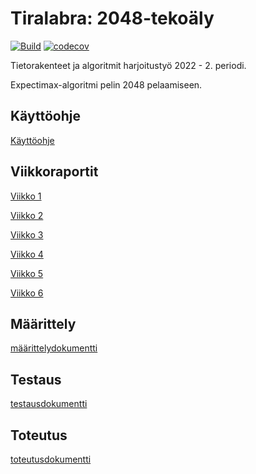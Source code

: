 # Tiralabra: 2048-tekoäly

[![Build](https://github.com/Jokauppi/tiralabra/actions/workflows/build.yml/badge.svg)](https://github.com/Jokauppi/tiralabra/actions/workflows/build.yml)
[![codecov](https://codecov.io/gh/Jokauppi/tiralabra/branch/main/graph/badge.svg?token=0C7FDQGO47)](https://codecov.io/gh/Jokauppi/tiralabra)

Tietorakenteet ja algoritmit harjoitustyö 2022 - 2. periodi.

Expectimax-algoritmi pelin 2048 pelaamiseen.

## Käyttöohje

[Käyttöohje](dokumentaatio/käyttöohje.md)

## Viikkoraportit

[Viikko 1](dokumentaatio/viikkoraportit/viikkoraportti-1.md)

[Viikko 2](dokumentaatio/viikkoraportit/viikkoraportti-2.md)

[Viikko 3](dokumentaatio/viikkoraportit/viikkoraportti-3.md)

[Viikko 4](dokumentaatio/viikkoraportit/viikkoraportti-4.md)

[Viikko 5](dokumentaatio/viikkoraportit/viikkoraportti-5.md)

[Viikko 6](dokumentaatio/viikkoraportit/viikkoraportti-6.md)

## Määrittely
[määrittelydokumentti](dokumentaatio/määrittelydokumentti.md)

## Testaus
[testausdokumentti](dokumentaatio/testausdokumentti.md)

## Toteutus
[toteutusdokumentti](dokumentaatio/toteutusdokumentti.md)